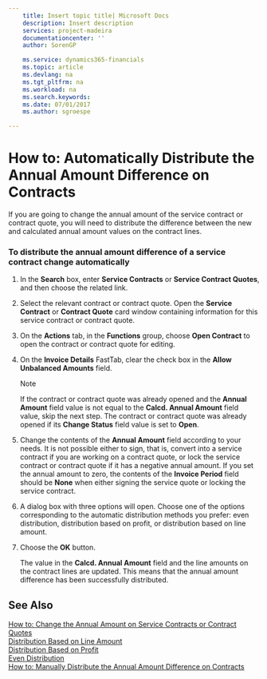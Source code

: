 ```yaml
---
    title: Insert topic title| Microsoft Docs
    description: Insert description
    services: project-madeira
    documentationcenter: ''
    author: SorenGP

    ms.service: dynamics365-financials
    ms.topic: article
    ms.devlang: na
    ms.tgt_pltfrm: na
    ms.workload: na
    ms.search.keywords:
    ms.date: 07/01/2017
    ms.author: sgroespe

---
```

# How to: Automatically Distribute the Annual Amount Difference on Contracts
If you are going to change the annual amount of the service contract or contract quote, you will need to distribute the difference between the new and calculated annual amount values on the contract lines.  
  
### To distribute the annual amount difference of a service contract change automatically  
  
1.  In the **Search** box, enter **Service Contracts** or **Service Contract Quotes**, and then choose the related link.  
  
2.  Select the relevant contract or contract quote. Open the **Service Contract** or **Contract Quote** card window containing information for this service contract or contract quote.  
  
3.  On the **Actions** tab, in the **Functions** group, choose **Open Contract** to open the contract or contract quote for editing.  
  
4.  On the **Invoice Details** FastTab, clear the check box in the **Allow Unbalanced Amounts** field.  
  
    > [!NOTE]  
    >  If the contract or contract quote was already opened and the **Annual Amount** field value is not equal to the **Calcd. Annual Amount** field value, skip the next step. The contract or contract quote was already opened if its **Change Status** field value is set to **Open**.  
  
5.  Change the contents of the **Annual Amount** field according to your needs. It is not possible either to sign, that is, convert into a service contract if you are working on a contract quote, or lock the service contract or contract quote if it has a negative annual amount. If you set the annual amount to zero, the contents of the **Invoice Period** field should be **None** when either signing the service quote or locking the service contract.  
  
6.  A dialog box with three options will open. Choose one of the options corresponding to the automatic distribution methods you prefer:  even distribution,  distribution based on profit, or distribution based on line amount.  
  
7.  Choose the **OK** button.  
  
     The value in the **Calcd. Annual Amount** field and the line amounts on the contract lines are updated. This means that the annual amount difference has been successfully distributed.  
  
## See Also  
 [How to: Change the Annual Amount on Service Contracts or Contract Quotes](../how-to-change-the-annual-amount-on-service-contracts-or-contract-quotes.md)   
 [Distribution Based on Line Amount](../distribution-based-on-line-amount.md)   
 [Distribution Based on Profit](../distribution-based-on-profit.md)   
 [Even Distribution](../even-distribution.md)   
 [How to: Manually Distribute the Annual Amount Difference on Contracts](../how-to-manually-distribute-the-annual-amount-difference-on-contracts.md)